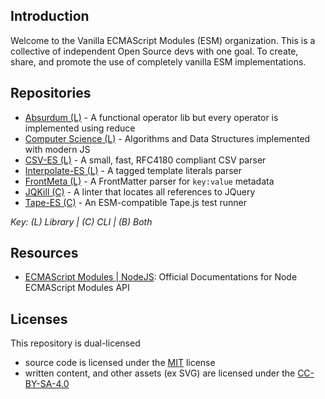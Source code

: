 ## Introduction

Welcome to the Vanilla ECMAScript Modules (ESM) organization. This is a collective of independent Open Source devs with one goal. To create, share, and promote the use of completely vanilla ESM implementations.

## Repositories

- [Absurdum (L)][] - A functional operator lib but every operator is implemented using reduce
- [Computer Science (L)][] - Algorithms and Data Structures implemented with modern JS
- [CSV-ES (L)][] - A small, fast, RFC4180 compliant CSV parser
- [Interpolate-ES (L)][] - A tagged template literals parser
- [FrontMeta (L)][] - A FrontMatter parser for `key:value` metadata
- [JQKill (C)][] - A linter that locates all references to JQuery
- [Tape-ES (C)][] - An ESM-compatible Tape.js test runner

*Key: (L) Library | (C) CLI | (B) Both* 

[Absurdum (L)]: https://github.com/vanillaes/absurdum
[Computer Science (L)]: https://github.com/vanillaes/computer-science
[CSV-ES (L)]: https://github.com/vanillaes/csv-es
[Interpolate-ES (L)]: https://github.com/vanillaes/interpolate-es
[FrontMeta (L)]: https://github.com/vanillaes/frontmeta
[JQKill (C)]: https://github.com/vanillaes/jqkill
[Tape-ES (C)]: https://github.com/vanillaes/tape-es

## Resources

- [ECMAScript Modules | NodeJS][]: Official Documentations for Node ECMAScript Modules API

[ECMAScript Modules | NodeJS]: https://nodejs.org/api/esm.html

## Licenses

This repository is dual-licensed
- source code is licensed under the [MIT][] license
- written content, and other assets (ex SVG) are licensed under the [CC-BY-SA-4.0][]

[MIT]: ./LICENSE-MIT
[CC-BY-SA-4.0]: ./LICENSE-CC-BY-SA
